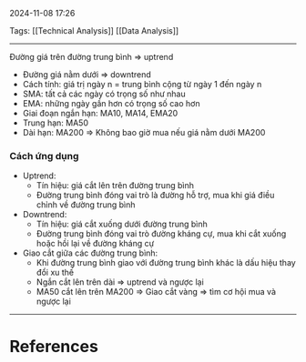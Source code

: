 2024-11-08 17:26

Tags: [[Technical Analysis]] [[Data Analysis]]

---

 Đường giá trên đường trung bình ⇒ uptrend
-   Đường giá nằm dưới ⇒ downtrend
-   Cách tính: giá trị ngày n = trung bình cộng từ ngày 1 đến ngày n
-   SMA: tất cả các ngày có trọng số như nhau
-   EMA: những ngày gần hơn có trọng số cao hơn
-   Giai đoạn ngắn hạn: MA10, MA14, EMA20
-   Trung hạn: MA50
-   Dài hạn: MA200 ⇒ Không bao giờ mua nếu giá nằm dưới MA200

### Cách ứng dụng

-   Uptrend:
    -   Tín hiệu: giá cắt lên trên đường trung bình
    -   Đường trung bình đóng vai trò là đường hỗ trợ, mua khi giá điều chỉnh về đường trung bình
-   Downtrend:
    -   Tín hiệu: giá cắt xuống dưới đường trung bình
    -   Đường trung bình đóng vai trò đường kháng cự, mua khi cắt xuống hoặc hồi lại về đường kháng cự
-   Giao cắt giữa các đường trung bình:
    -   Khi đường trung bình giao với đường trung bình khác là dấu hiệu thay đổi xu thế
    -   Ngắn cắt lên trên dài ⇒ uptrend và ngược lại
    -   MA50 cắt lên trên MA200 ⇒ Giao cắt vàng ⇒ tìm cơ hội mua và ngược lại

---
# References